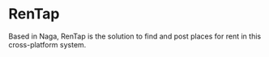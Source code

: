 # RenTap

Based in Naga, RenTap is the solution to find and post places for rent in this cross-platform system.
